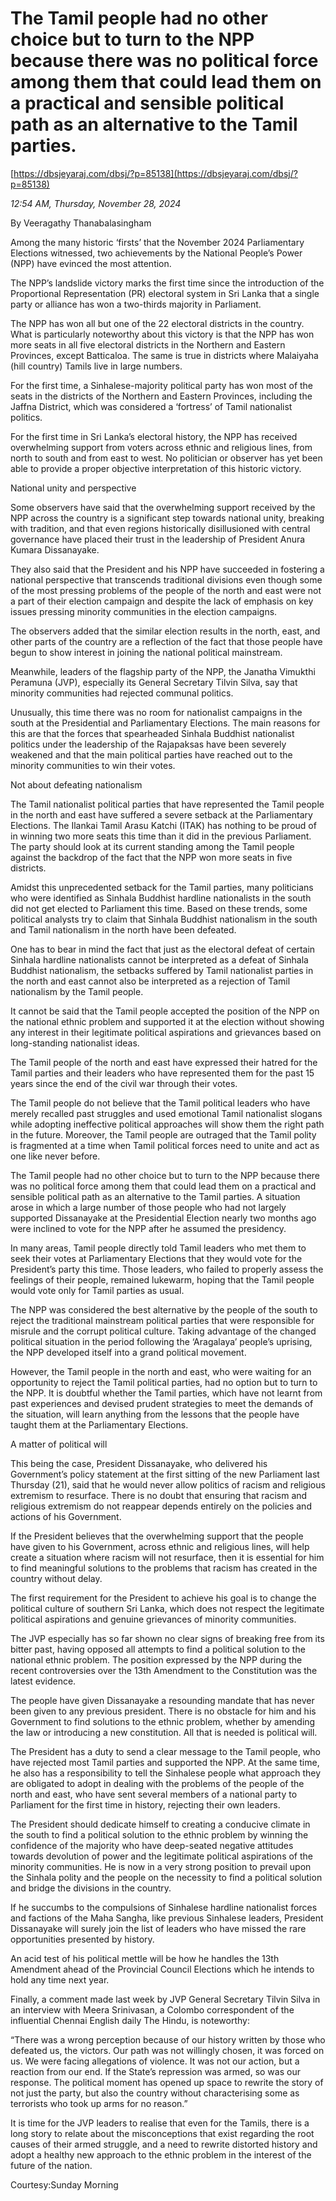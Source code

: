 # The Tamil people had no other choice but to turn to the NPP because there was no political force among them that could lead them on a practical and sensible political path as an alternative to the Tamil parties.

[https://dbsjeyaraj.com/dbsj/?p=85138](https://dbsjeyaraj.com/dbsj/?p=85138)

*12:54 AM, Thursday, November 28, 2024*

By Veeragathy Thanabalasingham

Among the many historic ‘firsts’ that the November 2024 Parliamentary Elections witnessed, two achievements by the National People’s Power (NPP) have evinced the most attention.

The NPP’s landslide victory marks the first time since the introduction of the Proportional Representation (PR) electoral system in Sri Lanka that a single party or alliance has won a two-thirds majority in Parliament.

The NPP has won all but one of the 22 electoral districts in the country. What is particularly noteworthy about this victory is that the NPP has won more seats in all five electoral districts in the Northern and Eastern Provinces, except Batticaloa. The same is true in districts where  Malaiyaha (hill country) Tamils live in large numbers.

For the first time, a Sinhalese-majority political party has won most of the seats in the districts of the Northern and Eastern Provinces, including the Jaffna District, which was considered a ‘fortress’ of Tamil nationalist politics.

For the first time in Sri Lanka’s electoral history, the NPP has received overwhelming support from voters across ethnic and religious lines, from north to south and from east to west. No politician or observer has yet been able to provide a proper objective interpretation of this historic victory.

National unity and perspective

Some observers have said that the overwhelming support received by the NPP across the country is a significant step towards national unity, breaking with tradition, and that even regions historically disillusioned with central governance have placed their trust in the leadership of President Anura Kumara Dissanayake.

They also said that the President and his NPP have succeeded in fostering a national perspective that transcends traditional divisions even though some of the most pressing problems of the people of the north and east were not a part of their election campaign and despite the lack of emphasis on key issues pressing minority communities in the election campaigns.

The observers added that the similar election results in the north, east, and other parts of the country are a reflection of the fact that those people have begun to show interest in joining the national political mainstream.

Meanwhile, leaders of the flagship party of the NPP, the Janatha Vimukthi Peramuna (JVP), especially its General Secretary Tilvin Silva, say that minority communities had rejected communal politics.

Unusually, this time there was no room for nationalist campaigns in the south at the Presidential and Parliamentary Elections. The main reasons for this are that the forces that spearheaded Sinhala Buddhist nationalist politics under the leadership of the Rajapaksas have been severely weakened and that the main political parties have reached out to the minority communities to win their votes.

Not about defeating nationalism

The Tamil nationalist political parties that have represented the Tamil people in the north and east have suffered a severe setback at the Parliamentary Elections. The Ilankai Tamil Arasu Katchi (ITAK) has nothing to be proud of in winning two more seats this time than it did in the previous Parliament. The party should look at its current standing among the Tamil people against the backdrop of the fact that the NPP won more seats in five districts.

Amidst this unprecedented setback for the Tamil parties, many politicians who were identified as Sinhala Buddhist hardline nationalists in the south did not get elected to Parliament this time. Based on these trends, some political analysts try to claim that Sinhala Buddhist nationalism in the south and Tamil nationalism in the north have been defeated.

One has to bear in mind the fact that just as the electoral defeat of certain Sinhala hardline nationalists cannot be interpreted as a defeat of Sinhala Buddhist nationalism, the setbacks suffered by Tamil nationalist parties in the north and east cannot also be interpreted as a rejection of Tamil nationalism by the Tamil people.

It cannot be said that the Tamil people accepted the position of the NPP on the national ethnic problem and supported it at the election without showing any interest in their legitimate political aspirations and grievances based on long-standing nationalist ideas.

The Tamil people of the north and east have expressed their hatred for the Tamil parties and their leaders who have represented them for the past 15 years since the end of the civil war through their votes.

The Tamil people do not believe that the Tamil political leaders who have merely recalled past struggles and used emotional Tamil nationalist slogans while adopting ineffective political approaches will show them the right path in the future. Moreover, the Tamil people are outraged that the Tamil polity is fragmented at a time when Tamil political forces need to unite and act as one like never before.

The Tamil people had no other choice but to turn to the NPP because there was no political force among them that could lead them on a practical and sensible political path as an alternative to the Tamil parties. A situation arose in which a large number of those people who had not largely supported Dissanayake at the Presidential Election nearly two months ago were inclined to vote for the NPP after he assumed the presidency.

In many areas, Tamil people directly told Tamil leaders who met them to seek their votes at  Parliamentary Elections that they would vote for the President’s party this time. Those leaders, who failed to properly assess the feelings of their people, remained lukewarm, hoping that the Tamil people would vote only for Tamil parties as usual.

The NPP was considered the best alternative by the people of the south to reject the traditional mainstream political parties that were responsible for misrule and the corrupt political culture. Taking advantage of the changed political situation in the period following the ‘Aragalaya’ people’s uprising, the NPP developed itself into a grand political movement.

However, the Tamil people in the north and east, who were waiting for an opportunity to reject the Tamil political parties, had no option but to turn to the NPP. It is doubtful whether the Tamil parties, which have not learnt from past experiences and devised prudent strategies to meet the demands of the situation, will learn anything from the lessons that the people have taught them at the Parliamentary Elections.

A matter of political will

This being the case, President Dissanayake, who delivered his Government’s policy statement at the first sitting of the new Parliament last Thursday (21), said that he would never allow politics of racism and religious extremism to resurface. There is no doubt that ensuring that racism and religious extremism do not reappear depends entirely on the policies and actions of his Government.

If the President believes that the overwhelming support that the people have given to his Government, across ethnic and religious lines, will help create a situation where racism will not resurface, then it is essential for him to find meaningful solutions to the problems that racism has created in the country without delay.

The first requirement for the President to achieve his goal is to change the political culture of southern Sri Lanka, which does not respect the legitimate political aspirations and genuine grievances of minority communities.

The JVP especially has so far shown no clear signs of breaking free from its bitter past, having opposed all attempts to find a political solution to the national ethnic problem. The position expressed by the NPP during the recent controversies over the 13th Amendment to the Constitution was the latest evidence.

The people have given Dissanayake a resounding mandate that has never been given to any previous president. There is no obstacle for him and his Government to find solutions to the ethnic problem, whether by amending the law or introducing a new constitution. All that is needed is political will.

The President has a duty to send a clear message to the Tamil people, who have rejected most Tamil parties and supported the NPP. At the same time, he also has a responsibility to tell the Sinhalese people what approach they are obligated to adopt in dealing with the problems of the people of the north and east, who have sent several members of a national party to Parliament for the first time in history, rejecting their own leaders.

The President should dedicate himself to creating a conducive climate in the south to find a political solution to the ethnic problem by winning the confidence of the majority who have deep-seated negative attitudes towards devolution of power and the legitimate political aspirations of the minority communities. He is now in a very strong position to prevail upon the Sinhala polity and the people on the necessity to find a political solution and bridge the divisions in the country.

If he succumbs to the compulsions of Sinhalese hardline nationalist forces and factions of the Maha Sangha, like previous Sinhalese leaders, President Dissanayake will surely join the list of leaders who have missed the rare opportunities presented by history.

An acid test of his political mettle will be how he handles the 13th Amendment ahead of the Provincial Council Elections which he intends to hold any time next year.

Finally, a comment made last week by JVP General Secretary Tilvin Silva in an interview with Meera Srinivasan, a Colombo correspondent of the influential Chennai English daily The Hindu, is noteworthy:

“There was a wrong perception because of our history written by those who defeated us, the victors. Our path was not willingly chosen, it was forced on us. We were facing allegations of violence. It was not our action, but a reaction from our end. If the State’s repression was armed, so was our response. The political moment has opened up space to rewrite the story of not just the party, but also the country without characterising some as terrorists who took up arms for no reason.”

It is time for the JVP leaders to realise that even for the Tamils, there is a long story to relate about the misconceptions that exist regarding the root causes of their armed struggle, and a need to rewrite distorted history and adopt a healthy new approach to the ethnic problem in the interest of the future of the nation.

Courtesy:Sunday Morning

